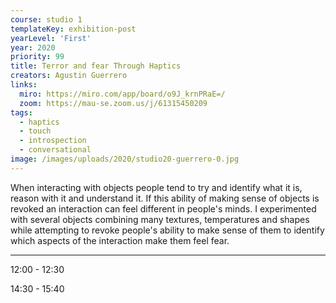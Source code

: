 ```yaml
---
course: studio 1
templateKey: exhibition-post
yearLevel: 'First'
year: 2020
priority: 99
title: Terror and fear Through Haptics
creators: Agustin Guerrero
links:
  miro: https://miro.com/app/board/o9J_krnPRaE=/
  zoom: https://mau-se.zoom.us/j/61315450209
tags:
  - haptics
  - touch
  - introspection
  - conversational
image: /images/uploads/2020/studio20-guerrero-0.jpg
---
```


When interacting with objects people tend to try and identify what it is, reason with it and understand it. If this ability of making sense of objects is revoked an interaction can feel different in people's minds. I experimented with several objects combining many textures, temperatures and shapes while attempting to revoke people's ability to make sense of them to identify which aspects of the interaction make them feel fear.

---

12:00 - 12:30

14:30 - 15:40
